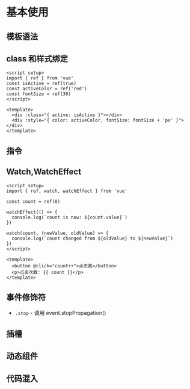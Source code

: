 # 基本使用

## 模板语法

## class 和样式绑定

```vue
<script setup>
import { ref } from 'vue'
const isActive = ref(true)
const activeColor = ref('red')
const fontSize = ref(30)
</script>

<template>
  <div :class="{ active: isActive }"></div>
  <div :style="{ color: activeColor, fontSize: fontSize + 'px' }"></div>
</template>
```

## 指令

## Watch,WatchEffect

```vue
<script setup>
import { ref, watch, watchEffect } from 'vue'

const count = ref(0)

watchEffect(() => {
  console.log(`count is now: ${count.value}`)
})

watch(count, (newValue, oldValue) => {
  console.log(`count changed from ${oldValue} to ${newValue}`)
})
</script>

<template>
  <button @click="count++">点击我</button>
  <p>点击次数: {{ count }}</p>
</template>
```

## 事件修饰符

- `.stop` - 调用 event.stopPropagation()

## 插槽

## 动态组件

## 代码混入
